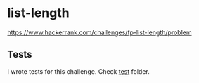 # list-length

<https://www.hackerrank.com/challenges/fp-list-length/problem>

## Tests

I wrote tests for this challenge. Check [test](test/) folder.
